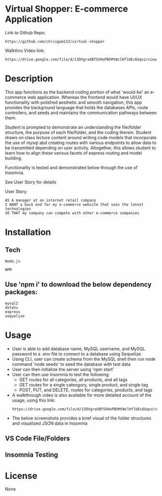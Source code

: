 # Virtual Shopper: E-commerce Application
Link to Github Repo: 
```
https://github.com/chrisgom113/virtual-shopper
```
Walkthru Video link:
``` 
https://drive.google.com/file/d/13DVgraXBfSVHoPBhMtWclHflUEc6Gqvz/view
```
# Description

This app functions as the backend coding portion of what 'would-be' an e-commerce web application. Whereas the frontend would have UI/UX functionality with polished aesthetic and smooth navigation, this app provides the background language that holds the databases APIs, route controllers, and seeds and maintains the communication pathways between them.

Student is prompted to demonstrate an understanding the file/folder structure, the purpose of each file/folder, and the coding therein. Student draws on class lecture content around writing code models that incorporate the use of mysql abd creating routes with various endpoints to allow data to be transmitted depending on user activity. Altogether, this allows student to learn how to align these various facets of express routing and model building. 

Functionality is tested and demonstrated below through the use of Insomnia. 

See User Story for details

User Story:

```
AS A manager at an internet retail company
I WANT a back end for my e-commerce website that uses the latest technologies
SO THAT my company can compete with other e-commerce companies
```
# Installation
## Tech

```
Node.js

NPM
```
## Use 'npm i' to download the below dependency packages:
```
mysql2
dotenv
express
sequelize
```

# Usage

- User is able to add database name, MySQL username, and MySQL password to a .env file to connect to a database using Sequelize
- Using CLI, user can create schema from the MySQL shell then run node command 'node seeds' to seed the database with test data
- User can then initialize the server using 'npm start'
- User can then use Insomnia to test the following:
    - GET routes for all categories, all products, and all tags
    - GET routes for a single cateogory, single product, and single tag
    - POST, PUT, and DELETE, routes for categories, products, and tags
- A walkthrough video is also available for more detailed account of the usage, using this link: 
    ```
   https://drive.google.com/file/d/13DVgraXBfSVHoPBhMtWclHflUEc6Gqvz/view
    ```
- The below screenshots provides a brief visual of the folder structures and visualized JSON data in Insomnia

## VS Code File/Folders

## Insomnia Testing


# License

None